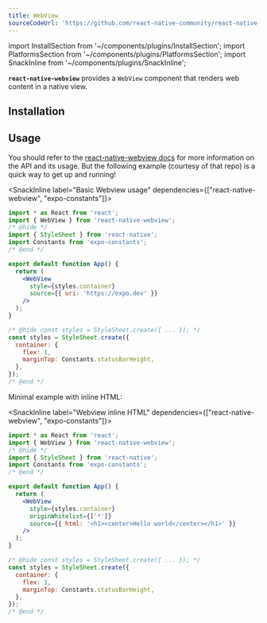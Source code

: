 ```yaml
---
title: WebView
sourceCodeUrl: 'https://github.com/react-native-community/react-native-webview'
---
```


import InstallSection from '~/components/plugins/InstallSection';
import PlatformsSection from '~/components/plugins/PlatformsSection';
import SnackInline from '~/components/plugins/SnackInline';

**`react-native-webview`** provides a `WebView` component that renders web content in a native view.

<PlatformsSection android emulator ios simulator />

## Installation

<InstallSection packageName="react-native-webview" href="https://github.com/react-native-community/react-native-webview/blob/master/docs/Getting-Started.md#react-native-webview-getting-started-guide" />

## Usage

You should refer to the [react-native-webview docs](https://github.com/react-native-community/react-native-webview/blob/master/docs/Guide.md#react-native-webview-guide) for more information on the API and its usage. But the following example (courtesy of that repo) is a quick way to get up and running!

<SnackInline label="Basic Webview usage" dependencies={["react-native-webview", "expo-constants"]}>

```jsx
import * as React from 'react';
import { WebView } from 'react-native-webview';
/* @hide */
import { StyleSheet } from 'react-native';
import Constants from 'expo-constants';
/* @end */

export default function App() {
  return (
    <WebView 
      style={styles.container}
      source={{ uri: 'https://expo.dev' }}
    />
  );
}

/* @hide const styles = StyleSheet.create({ ... }); */
const styles = StyleSheet.create({
  container: {
    flex: 1,
    marginTop: Constants.statusBarHeight,
  },
});
/* @end */
```

</SnackInline>

Minimal example with inline HTML:

<SnackInline label="Webview inline HTML" dependencies={["react-native-webview", "expo-constants"]}>

```jsx
import * as React from 'react';
import { WebView } from 'react-native-webview';
/* @hide */
import { StyleSheet } from 'react-native';
import Constants from 'expo-constants';
/* @end */

export default function App() {
  return (
    <WebView
      style={styles.container}
      originWhitelist={['*']}
      source={{ html: '<h1><center>Hello world</center></h1>' }}
    />
  );
}

/* @hide const styles = StyleSheet.create({ ... }); */
const styles = StyleSheet.create({
  container: {
    flex: 1,
    marginTop: Constants.statusBarHeight,
  },
});
/* @end */
```

</SnackInline>

